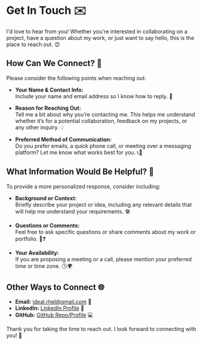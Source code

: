 # Get In Touch ✉️

I'd love to hear from you! Whether you're interested in collaborating on a project, have a question about my work, or just want to say hello, this is the place to reach out. 😊

## How Can We Connect? 🤝

Please consider the following points when reaching out:
- **Your Name & Contact Info:**  
  Include your name and email address so I know how to reply. 📧
  
- **Reason for Reaching Out:**  
  Tell me a bit about why you’re contacting me. This helps me understand whether it’s for a potential collaboration, feedback on my projects, or any other inquiry. 💡
  
- **Preferred Method of Communication:**  
  Do you prefer emails, a quick phone call, or meeting over a messaging platform? Let me know what works best for you. 📞💬

## What Information Would Be Helpful? 📝

To provide a more personalized response, consider including:
- **Background or Context:**  
  Briefly describe your project or idea, including any relevant details that will help me understand your requirements. 🛠️
  
- **Questions or Comments:**  
  Feel free to ask specific questions or share comments about my work or portfolio. 💬❓
  
- **Your Availability:**  
  If you are proposing a meeting or a call, please mention your preferred time or time zone. 🕒🌍

## Other Ways to Connect 🌐

- **Email:** [ideal.rhel@gmail.com](https://mail.google.com/mail/u/0/#inbox?compose=new) 📧
- **LinkedIn:** [LinkedIn Profile](https://www.linkedin.com/in/maimoon-moon-amin/) 🔗  
- **GitHub:** [GitHub Repo/Profile](https://github.com/Maimoon-github) 💻

Thank you for taking the time to reach out. I look forward to connecting with you! 🤗

